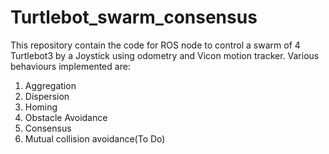 # Turtlebot_swarm_consensus
This repository contain the code for ROS node to control a swarm of 4 Turtlebot3 by a Joystick using odometry and Vicon motion tracker. 
Various behaviours implemented are:
1. Aggregation 
2. Dispersion 
3. Homing
4. Obstacle Avoidance
5. Consensus
6. Mutual collision avoidance(To Do)

